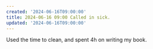 ```yaml
---
created: '2024-06-16T09:00:00'
title: 2024-06-16 09:00 Called in sick.
updated: '2024-06-16T09:00:00'
---
```


Used the time to clean, and spent 4h on writing my book.